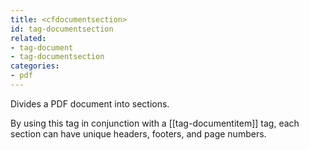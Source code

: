 ```yaml
---
title: <cfdocumentsection>
id: tag-documentsection
related:
- tag-document
- tag-documentsection
categories:
- pdf
---
```


Divides a PDF document into sections.

By using this tag in conjunction with a [[tag-documentitem]] tag, each section can have unique headers, footers, and page numbers.
